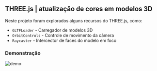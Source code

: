 ## THREE.js | atualização de cores em modelos 3D

Neste projeto foram explorados alguns recursos do THREE.js, como:

* `GLTFLoader` - Carregador de modelos 3D
* `OrbitControls` - Controle de movimento da câmera
* `Raycaster` - Intercector de faces do modelo em foco

### Demonstração
![demo]()